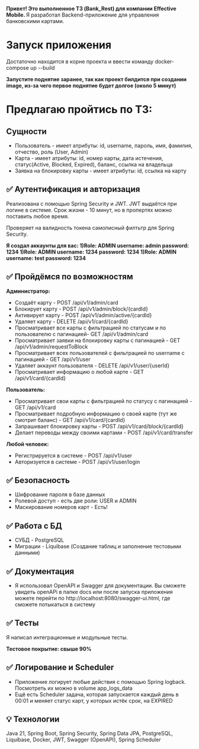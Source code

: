 <strong>Привет! Это выполненное ТЗ (Bank_Rest) для компании Effective Mobile. </strong>
Я разработал Backend-приложение для управления банковскими картами.

<h1>Запуск приложения</h1>
<p>Достаточно находится в корне проекта и ввести команду
docker-compose up --build</p>
<strong>Запустите поднятие заранее, 
так как проект билдится при создании image,
из-за чего первое поднятие будет долгое (около 5 минут)</strong>

<h1>Предлагаю пройтись по ТЗ:</h1>

<h2>Сущности</h2>
<ul>
<li>Пользователь - имеет атрибуты: id, username, 
пароль, имя, фамилия, отчество, роль (User, Admin)</li>
<li>Карта - имеет атрибуты: id, номер карты, дата истечения, 
статус(Active, Blocked, Expired), баланс, ссылка на владельца</li>
<li>Заявка на блокировку карты - имеет атрибуты: id, ссылка на карту</li>
</ul>

<h2>✅ Аутентификация и авторизация</h2>
<p>Реализована с помощью Spring Security и JWT. JWT выдаётся при логине в системе.
Срок жизни - 10 минут, но в пропертях можно поставить любое время.</p>
<p>Проверяет на валидность токена самописный филтьтр для Spring Security.</p>
<p><strong>Я создал аккаунты для вас: 
1)Role: ADMIN username: admin password: 1234
1)Role: ADMIN username: 1234 password: 1234
1)Role: ADMIN username: test password: 1234</strong></p>

<h2>✅ Пройдёмся по возможностям </h2>
<strong>Администратор:</strong>
  <ul>
    <li>Создаёт карту - POST /api/v1/admin/card</li>
    <li>Блокирует карту - POST /api/v1/admin/block/{cardId}</li>
    <li>Активирует карту - POST /api/v1/admin/active/{cardId}</li>
    <li>Удаляет карту - DELETE /api/v1/card/{cardId}</li>
    <li>Просматривает все карты с фильтрацией по статусам и по пользователю с пагинацией- GET /api/v1/admin/card</li>
    <li>Просматривает заявки на блокировку карты с пагинацией - GET /api/v1/admin/requestToBlock</li>
    <li>Просматривает всех пользователей с фильтрацией по username с пагинацией - GET /api/v1/user</li>
    <li>Удаляет аккаунт пользователя - DELETE /api/v1/user/{userId}</li>
    <li>Просматривает информацию о любой карте - GET /api/v1/card/{cardId}</li>
  </ul>

<strong>Пользователь:</strong>
  <ul>
    <li>Просматривает свои карты с фильтрацией по статусу с пагинацией - GET /api/v1/card</li>
    <li>Просматривает подробную информацию о своей карте (тут же смотрит баланс) - GET /api/v1/card/{cardId}</li>
    <li>Запрашивает блокировку карты - POST /api/v1/card/block/{cardId}</li>
    <li>Делает переводы между своими картами - POST /api/v1/card/transfer</li>
  </ul>

<strong>Любой человек:</strong>
  <ul>
    <li>Регистрируется в системе - POST /api/v1/user</li>
    <li>Авторизуется в системе - POST /api/v1/user/login</li>
  </ul>

<h2>✅ Безопасность</h2>
  <ul>
    <li>Шифрование пароля в базе данных</li>
    <li>Ролевой доступ - есть две роли: USER и ADMIN</li>
    <li>Маскирование номеров карт - Есть!</li>
  </ul>

<h2>✅ Работа с БД</h2>
  <ul>
    <li>СУБД - PostgreSQL</li>
    <li>Миграции - Liquibase (Создание таблиц и заполнение тестовыми данными)</li>
  </ul>

<h2>✅ Документация </h2>
  <ul>
    <li>Я использовал OpenAPI и Swagger для документации. 
Вы сможете увидеть openAPi в папке docs или после запуска приложения
можете перейти по http://localhost:8080/swagger-ui.html, где
сможете потыкаться в систему</li>
  </ul>

<h2>✅ Тесты </h2>
  <p>Я написал интеграционные и модульные тесты.</p>
    <p><strong>Тестовое покрытие: свыше 90%</strong></p>

<h2>✅ Логирование и Scheduler </h2>
  <ul>
    <li>Приложение логирует любые действия с помощью Spring logback. 
Посмотреть их можно в volume app_logs_data</li>
    <li>Ещё есть Scheduler задача, которая запускается каждый день в 00:01
и меняет статус карт, у которых истёк срок, на EXPIRED</li>
  </ul>

<h2>💡 Технологии</h2>
  <p>
    Java 21, Spring Boot, Spring Security, Spring Data JPA, PostgreSQL, Liquibase, Docker, JWT, Swagger (OpenAPI), Spring Scheduler
  </p>
